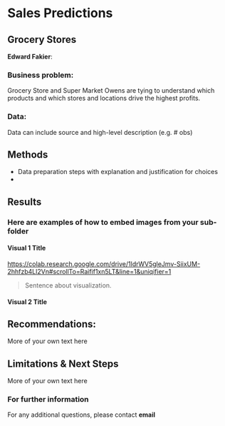 # Sales Predictions
## Grocery Stores 

**Edward Fakier**: 

### Business problem:

Grocery Store and Super Market Owens are tying to understand which products and which stores and locations drive the highest profits.


### Data:
Data can include source and high-level description (e.g. # obs)


## Methods
- Data preparation steps with explanation and justification for choices
- 

## Results

### Here are examples of how to embed images from your sub-folder


#### Visual 1 Title
https://colab.research.google.com/drive/1ldrWV5gleJmv-SiixUM-2hhfzb4Ll2Vn#scrollTo=Raifif1xn5LT&line=1&uniqifier=1

> Sentence about visualization.

#### Visual 2 Title

## Recommendations:

More of your own text here


## Limitations & Next Steps

More of your own text here


### For further information


For any additional questions, please contact **email**
